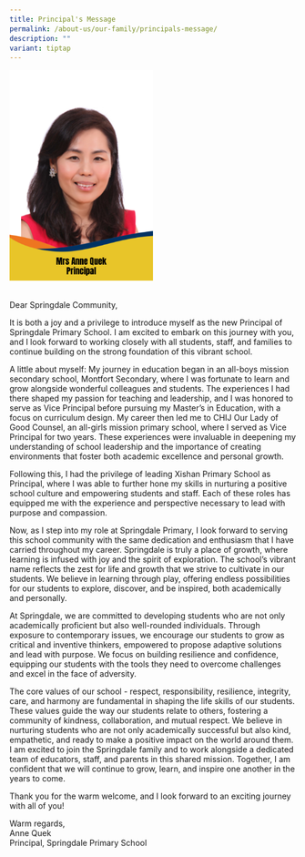 ```yaml
---
title: Principal's Message
permalink: /about-us/our-family/principals-message/
description: ""
variant: tiptap
---
```

<div class="isomer-image-wrapper">
<img style="width: 50%;" height="auto" width="100%" alt="Mrs Anne Quek" src="/images/Mrs_Anne_Quek.png">
</div>
<p>
<br>Dear Springdale Community,</p>
<p>It is both a joy and a privilege to introduce myself as the new Principal
of Springdale Primary School. I am excited to embark on this journey with
you, and I look forward to working closely with all students, staff, and
families to continue building on the strong foundation of this vibrant
school.</p>
<p>A little about myself: My journey in education began in an all-boys mission
secondary school, Montfort Secondary, where I was fortunate to learn and
grow alongside wonderful colleagues and students. The experiences I had
there shaped my passion for teaching and leadership, and I was honored
to serve as Vice Principal before pursuing my Master’s in Education, with
a focus on curriculum design. My career then led me to CHIJ Our Lady of
Good Counsel, an all-girls mission primary school, where I served as Vice
Principal for two years. These experiences were invaluable in deepening
my understanding of school leadership and the importance of creating environments
that foster both academic excellence and personal growth.</p>
<p>Following this, I had the privilege of leading Xishan Primary School as
Principal, where I was able to further hone my skills in nurturing a positive
school culture and empowering students and staff. Each of these roles has
equipped me with the experience and perspective necessary to lead with
purpose and compassion.</p>
<p>Now, as I step into my role at Springdale Primary, I look forward to serving
this school community with the same dedication and enthusiasm that I have
carried throughout my career. Springdale is truly a place of growth, where
learning is infused with joy and the spirit of exploration. The school’s
vibrant name reflects the zest for life and growth that we strive to cultivate
in our students. We believe in learning through play, offering endless
possibilities for our students to explore, discover, and be inspired, both
academically and personally.</p>
<p>At Springdale, we are committed to developing students who are not only
academically proficient but also well-rounded individuals. Through exposure
to contemporary issues, we encourage our students to grow as critical and
inventive thinkers, empowered to propose adaptive solutions and lead with
purpose. We focus on building resilience and confidence, equipping our
students with the tools they need to overcome challenges and excel in the
face of adversity.</p>
<p>The core values of our school - respect, responsibility, resilience, integrity,
care, and harmony are fundamental in shaping the life skills of our students.
These values guide the way our students relate to others, fostering a community
of kindness, collaboration, and mutual respect. We believe in nurturing
students who are not only academically successful but also kind, empathetic,
and ready to make a positive impact on the world around them. I am excited
to join the Springdale family and to work alongside a dedicated team of
educators, staff, and parents in this shared mission. Together, I am confident
that we will continue to grow, learn, and inspire one another in the years
to come.</p>
<p>Thank you for the warm welcome, and I look forward to an exciting journey
with all of you!</p>
<p></p>
<p>Warm regards,
<br>Anne Quek
<br>Principal, Springdale Primary School</p>
<p></p>